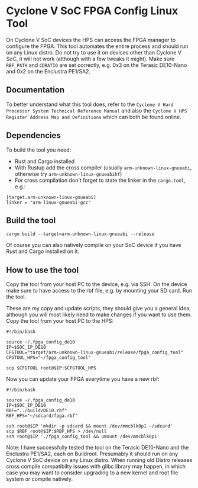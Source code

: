# Cyclone V SoC FPGA Config Linux Tool

On Cyclone V SoC devices the HPS can access the FPGA manager to configure the FPGA. This tool automates the entire process and should run on any Linux distro. Do not try to use it on devices other than Cyclone V SoC, it will not work (although with a few tweaks it might). Make sure `RBF_PATH` and `CDRATIO` are set correctly, e.g. 0x3 on the Terasic DE10-Nano and 0x2 on the Enclustra PE1/SA2.

## Documentation

To better understand what this tool does, refer to the `Cyclone V Hard Processor System Technical Reference Manual` and also the `Cyclone V HPS Register Address Map and Definitions` which can both be found online.

## Dependencies

To build the tool you need:
- Rust and Cargo installed
- With Rustup add the cross compiler (usually `arm-unknown-linux-gnueabi`, otherwise try `arm-unknown-linux-gnueabihf`)
- For cross compilation don't forget to state the linker in the `cargo.toml`, e.g.:
```
[target.arm-unknown-linux-gnueabi]
linker = "arm-linux-gnueabi-gcc"
```

## Build the tool
```
cargo build --target=arm-unknown-linux-gnueabi --release
```

Of course you can also natively compile on your SoC device if you have Rust and Cargo installed on it.

## How to use the tool

Copy the tool from your host PC to the device, e.g. via SSH. On the device make sure to have access to the rbf file, e.g. by mounting your SD card. Run the tool.

These are my copy and update scripts, they should give you a general idea, although you will most likely need to make changes if you want to use them. Copy the tool from your host PC to the HPS:


```
#!/bin/bash

source ~/.fpga_config_de10
IP=$SOC_IP_DE10
CFGTOOL="target/arm-unknown-linux-gnueabi/release/fpga_config_tool"
CFGTOOL_HPS="~/fpga_config_tool"

scp $CFGTOOL root@$IP:$CFGTOOL_HPS
```

Now you can update your FPGA everytime you have a new rbf:

```
#!/bin/bash

source ~/.fpga_config_de10
IP=$SOC_IP_DE10
RBF="../build/DE10.rbf"
RBF_HPS="~/sdcard/fpga.rbf"

ssh root@$IP 'mkdir -p sdcard && mount /dev/mmcblk0p1 ~/sdcard'
scp $RBF root@$IP:$RBF_HPS > /dev/null
ssh root@$IP './fpga_config_tool && umount /dev/mmcblk0p1'
```

Note: I have successfully tested the tool on the Terasic DE10-Nano and the Enclustra PE1/SA2, each on Buildroot. Presumably it should run on any Cyclone V SoC device on any Linux distro. When running old Distro releases cross compile compatibilty issues with glibc library may happen, in which case you may want to consider upgrading to a new kernel and root file system or compile natively.